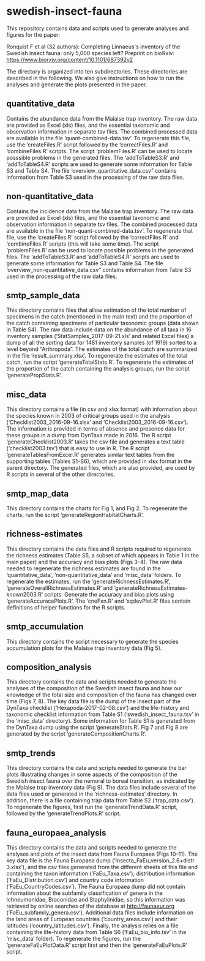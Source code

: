 # swedish-insect-fauna

This repository contains data and scripts used to generate analyses and figures for the paper:

   Ronquist F et al (32 authors): Completing Linnaeus's inventory of the Swedish insect fauna: only 5,000 species left?
   Preprint on bioRxiv: https://www.biorxiv.org/content/10.1101/687392v2

The directory is organized into ten subdirectories. These directories are described in the following. We also give instructions on how to run the analyses and generate the plots presented in the paper.

quantitative_data
-----------------
Contains the abundance data from the Malaise trap inventory. The raw data are provided as Excel (xls) files, and the essential taxonomic and observation information in separate tsv files. The combined processed data are available in the file ‘quant-combined-data.tsv’. To regenerate this file, use the ‘createFiles.R’ script followed by the ‘correctFiles.R’ and ‘combineFiles.R’ scripts. The script ‘problemFiles.R’ can be used to locate posssible problems in the generated files. The ‘addToTableS3.R’ and ‘addToTableS4.R’ scripts are used to generate some information for Table S3 and Table S4. The file ‘overview_quantitative_data.csv” contains information from Table S3 used in the processing of the raw data files.

non-quantitative_data
---------------------
Contains the incidence data from the Malaise trap inventory. The raw data are provided as Excel (xls) files, and the essential taxonomic and observation information in separate tsv files. The combined processed data are available in the file ‘non-quant-combined-data.tsv’. To regenerate that file, use the ‘createFiles.R’ script followed by the ‘correctFiles.R’ and ‘combineFiles.R’ scripts (this will take some time). The script ‘problemFiles.R’ can be used to locate possible problems in the generated files. The ‘addToTableS3.R’ and ‘addToTableS4.R’ scripts are used to generate some information for Table S3 and Table S4. The file ‘overview_non-quantitative_data.csv” contains information from Table S3 used in the processing of the raw data files.

smtp_sample_data
----------------
This directory contains files that allow estimation of the total number of specimens in the catch (mentioned in the main text) and the proportion of the catch containing specimens of particular taxonomic groups (data shown in Table S4). The raw data include data on the abundance of all taxa in 16 inventory samples (‘StatSamples_2017-09-21.xls’ and related Excel files) a dump of all the sorting data for 1481 inventory samples (of 1919) sorted to a level beyond “Arthropoda”. The estimates of the total catch are summarized in the file ‘result_summary.xlsx’. To regenerate the estimates of the total catch, run the script ‘generateTotalStats.R’. To regenerate the estimates of the proportion of the catch containing the analysis groups, run the script ‘generatePropStats.R’.

misc_data
---------
This directory contains a file (in csv and xlsx format) with information about the species known in 2003 of critical groups used in the analysis (‘Checklist2003_2016-09-16.xlsx’ and ‘Checklist2003_2016-09-16.csv’). The information is provided in terms of absence and presence data for these groups in a dump from DynTaxa made in 2016. The R script ‘generateChecklist2003.R’ takes the csv file and generates a text table (‘checklist2003.tsv’) that is easy to use in R. The R script ‘generateTablesFromExcel.R’ generates similar text tables from the supporting tables (Tables S1–S6), which are provided in xlsx format in the parent directory. The generated files, which are also provided, are used by R scripts in several of the other directories.

smtp_map_data
-------------
This directory contains the charts for Fig 1, and Fig 2. To regenerate the charts, run the script ‘generateRegionHabitatCharts.R’.

richness-estimates
------------------
This directory contains the data files and R scripts required to regenerate the richness estimates (Table S5, a subset of which appears in Table 1 in the main paper) and the accuracy and bias plots (Figs 3–4). The raw data needed to regenerate the richness estimates are found in the ‘quantitative_data’, ‘non-quantitative_data’ and ‘misc_data’ folders. To regenerate the estimates, run the ‘generateRichnessEstimates.R’, ‘generateOverallRichnessEstimates.R’ and ‘generateRichnessEstimates-known2003.R’ scripts. Generate the accuracy and bias plots using ‘generateAccuracePlots.R’. The ‘cneFxn.R’ and ‘sqdevPlot.R’ files contain definitions of helper functions for the R scripts.

smtp_accumulation
-----------------
This directory contains the script necessary to generate the species accumulation plots for the Malaise trap inventory data (Fig 5).

composition_analysis
--------------------
This directory contains the data and scripts needed to generate the analyses of the composition of the Swedish insect fauna and how our knowledge of the total size and composition of the fauna has changed over time (Figs 7, 8). The key data file is the dump of the insect part of the DynTaxa checklist (‘Hexapoda-2017-02-08.csv’) and the life-history and taxonomic checklist information from Table S1 (‘swedish_insect_fauna.tsv’ in the ‘misc_data’ directory). Some information for Table S1 is generated from the DynTaxa dump using the script ‘generateStats.R’. Fig 7 and Fig 8 are generated by the script ‘generateCompositionCharts.R’.

smtp_trends
-----------
This directory contains the data and scripts needed to generate the bar plots illustrating changes in some aspects of the composition of the Swedish insect fauna over the nemoral to boreal transition, as indicated by the Malaise trap inventory data (Fig 9). The data files include several of the data files used or generated in the ‘richness-estimates’ directory. In addition, there is a file containing trap data from Table S2 (‘trap_data.csv’). To regenerate the figures, first run the ‘generateTrendData.R’ script, followed by the ‘generateTrendPlots.R’ script.

fauna_europaea_analysis
-----------------------
This directory contains the data and scripts needed to generate the analyses and plots of the insect data from Fauna Europaea (Figs 10–11). The key data file is the Fauna Europaea dump (‘Insecta_FaEu_version_2.6+distr 3.xlsx’), and the csv files generated from the different sheets of this file and containing the taxon information (’FaEu_Taxa.csv’), distribution information (’FaEu_Distribution.csv’) and country code information (’FaEu_CountryCodes.csv’). The Fauna Europaea dump did not contain information about the subfamily classification of genera in the Ichneumonidae, Braconidae and Staphylinidae, so this information was retrieved by online searches of the database at http://faunaeur.org (’FaEu_subfamily_genera.csv’). Additional data files include information on the land areas of European countries (‘country_areas.csv’) and their latitudes (‘country_latitudes.csv’). Finally, the analysis relies on a file containing the life-history data from Table S6 (‘FaEu_bio_info.tsv’ in the ‘misc_data’ folder). To regenerate the figures, run the ‘generateFaEuPlotData.R’ script first and then the ‘generateFaEuPlots.R’ script.


